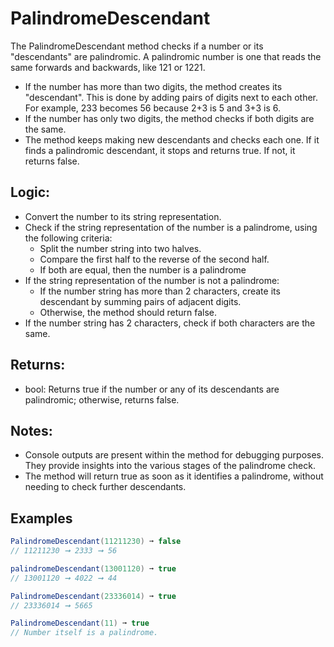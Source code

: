 # PalindromeDescendant
The PalindromeDescendant method checks if a number or its "descendants" are palindromic. A palindromic number is one that reads the same forwards and backwards, like 121 or 1221. 

* If the number has more than two digits, the method creates its "descendant". This is done by adding pairs of digits next to each other. For example, 233 becomes 56 because 2+3 is 5 and 3+3 is 6.
* If the number has only two digits, the method checks if both digits are the same.
* The method keeps making new descendants and checks each one. If it finds a palindromic descendant, it stops and returns true. If not, it returns false.

## Logic:
* Convert the number to its string representation.
* Check if the string representation of the number is a palindrome, using the following criteria:
  * Split the number string into two halves.
  * Compare the first half to the reverse of the second half.
  * If both are equal, then the number is a palindrome
* If the string representation of the number is not a palindrome:
  * If the number string has more than 2 characters, create its descendant by summing pairs of adjacent digits.
  * Otherwise, the method should return false.
* If the number string has 2 characters, check if both characters are the same.

## Returns:
* bool: Returns true if the number or any of its descendants are palindromic; otherwise, returns false.

## Notes:
* Console outputs are present within the method for debugging purposes. They provide insights into the various stages of the palindrome check.
* The method will return true as soon as it identifies a palindrome, without needing to check further descendants.

## Examples

```csharp
PalindromeDescendant(11211230) ➞ false
// 11211230 ➞ 2333 ➞ 56

palindromeDescendant(13001120) ➞ true
// 13001120 ➞ 4022 ➞ 44

PalindromeDescendant(23336014) ➞ true
// 23336014 ➞ 5665

PalindromeDescendant(11) ➞ true
// Number itself is a palindrome.
```
